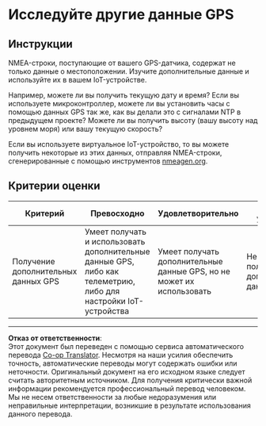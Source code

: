 <!--
CO_OP_TRANSLATOR_METADATA:
{
  "original_hash": "bded364fc06ce37d7a76aed3be1ba73a",
  "translation_date": "2025-08-27T00:49:02+00:00",
  "source_file": "3-transport/lessons/1-location-tracking/assignment.md",
  "language_code": "ru"
}
-->
# Исследуйте другие данные GPS

## Инструкции

NMEA-строки, поступающие от вашего GPS-датчика, содержат не только данные о местоположении. Изучите дополнительные данные и используйте их в вашем IoT-устройстве.

Например, можете ли вы получить текущую дату и время? Если вы используете микроконтроллер, можете ли вы установить часы с помощью данных GPS так же, как вы делали это с сигналами NTP в предыдущем проекте? Можете ли вы получить высоту (вашу высоту над уровнем моря) или вашу текущую скорость?

Если вы используете виртуальное IoT-устройство, то вы можете получить некоторые из этих данных, отправляя NMEA-строки, сгенерированные с помощью инструментов [nmeagen.org](https://www.nmeagen.org).

## Критерии оценки

| Критерий | Превосходно | Удовлетворительно | Требует улучшения |
| -------- | ----------- | ----------------- | ----------------- |
| Получение дополнительных данных GPS | Умеет получать и использовать дополнительные данные GPS, либо как телеметрию, либо для настройки IoT-устройства | Умеет получать дополнительные данные GPS, но не может их использовать | Не умеет получать дополнительные данные GPS |

---

**Отказ от ответственности**:  
Этот документ был переведен с помощью сервиса автоматического перевода [Co-op Translator](https://github.com/Azure/co-op-translator). Несмотря на наши усилия обеспечить точность, автоматические переводы могут содержать ошибки или неточности. Оригинальный документ на его исходном языке следует считать авторитетным источником. Для получения критически важной информации рекомендуется профессиональный перевод человеком. Мы не несем ответственности за любые недоразумения или неправильные интерпретации, возникшие в результате использования данного перевода.
